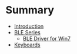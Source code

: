 # Summary

* [Introduction](README.md)
* [BLE Series](ble-series.md)
  * [BLE Driver for Win7](ble-series/win7.md)
* [Keyboards](keyboards.md)

